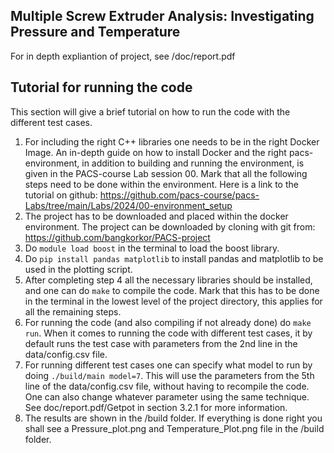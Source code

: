 ## Multiple Screw Extruder Analysis: Investigating Pressure and Temperature

For in depth expliantion of project, see /doc/report.pdf

## Tutorial for running the code

This section will give a brief tutorial on how to run the code with the different test cases. 

1. For including the right C++ libraries one needs to be in the right Docker Image. An in-depth guide on how to install Docker and the right pacs-environment, in addition to building and running the environment, is given in the PACS-course Lab session 00. Mark that all the following steps need to be done within the environment. Here is a link to the tutorial on github: https://github.com/pacs-course/pacs-Labs/tree/main/Labs/2024/00-environment_setup
2. The project has to be downloaded and placed within the docker environment. The project can be downloaded by cloning with git from: https://github.com/bangkorkor/PACS-project
3. Do ```module load boost``` in the terminal to load the boost library.
4. Do ```pip install pandas matplotlib``` to install pandas and matplotlib to be used in the plotting script.
5. After completing step 4 all the necessary libraries should be installed, and one can do ```make``` to compile the code. Mark that this has to be done in the terminal in the lowest level of the project directory, this applies for all the remaining steps.
6. For running the code (and also compiling if not already done) do ```make run```. When it comes to running the code with different test cases, it by default runs the test case with parameters from the 2nd line in the data/config.csv file.
7. For running different test cases one can specify what model to run by doing ```./build/main model=7```. This will use the parameters from the 5th line of the data/config.csv file, without having to recompile the code. One can also change whatever parameter using the same technique. See doc/report.pdf/Getpot in section 3.2.1 for more information.
8. The results are shown in the /build folder. If everything is done right you shall see a Pressure_plot.png and Temperature_Plot.png file in the /build folder. 
